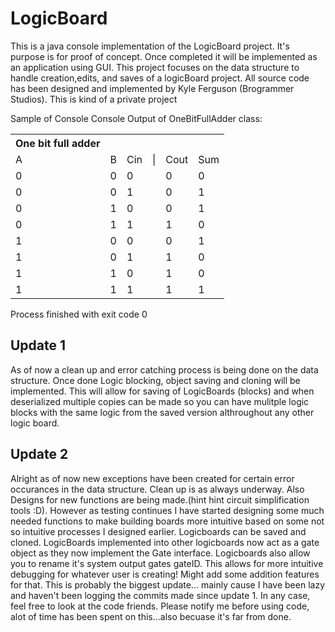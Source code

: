 # LogicBoard
This is a java console implementation of the LogicBoard project.
It's purpose is for proof of concept. 
Once completed it will be implemented as an application using GUI. 
This project focuses on the data structure to handle creation,edits, and saves of a logicBoard project.
All source code has been designed and implemented by Kyle Ferguson (Brogrammer Studios). 
This is kind of a private project


Sample of Console
Console Output of OneBitFullAdder class:
<table>
<th>One bit full adder</th>
    <tr>
        <td>A</td>
        <td>B</td>
        <td>Cin</td>
        <td>|</td>
        <td>Cout</td>
        <td>Sum</td>
    </tr>
    <tr>
        <td>0</td>
        <td>0</td>
        <td>0</td>
        <td>  </td>
        <td>0</td>
        <td>0</td>
    </tr>
        <td>0</td>
        <td>0</td>
        <td>1</td>
        <td>  </td>
        <td>0</td>
        <td>1</td>
    </tr>
        <td>0</td>
        <td>1</td>
        <td>0</td>
        <td>  </td>
        <td>0</td>
        <td>1</td>
    </tr>
        <td>0</td>
        <td>1</td>
        <td>1</td>
        <td>  </td>
        <td>1</td>
        <td>0</td>
    </tr>
        <td>1</td>
        <td>0</td>
        <td>0</td>
        <td>  </td>
        <td>0</td>
        <td>1</td>
    </tr>
        <td>1</td>
        <td>0</td>
        <td>1</td>
        <td>  </td>
        <td>1</td>
        <td>0</td>
    </tr>
        <td>1</td>
        <td>1</td>
        <td>0</td>
        <td>  </td>
        <td>1</td>
        <td>0</td>
    </tr>
        <td>1</td>
        <td>1</td>
        <td>1</td>
        <td>  </td>
        <td>1</td>
        <td>1</td>
    </tr>
</table>
Process finished with exit code 0

<h2>Update 1</h2>
As of now a clean up and error catching process is being done on the data structure.
Once done Logic blocking, object saving and cloning will be implemented. This will allow 
for saving of LogicBoards (blocks) and when deserialized multiple copies can be made so you can
have mulitple logic blocks with the same logic from the saved version althroughout any other logic board.

<h2>Update 2</h2>
    Alright as of now new exceptions have been created for certain error occurances in the data structure. Clean up is
    as always underway. Also Designs for new functions are being made.(hint hint circuit simplification tools :D). However as
    testing continues I have started designing some much needed functions to make building boards more intuitive based on 
    some not so intuitive processes I designed earlier. Logicboards can be saved and cloned. LogicBoards implemented
    into other logicboards now act as a gate object as they now implement the Gate interface. Logicboards also allow you
    to rename it's system output gates gateID. This allows for more intuitive debugging for whatever user is creating! 
    Might add some addition features for that. This is probably the biggest update... mainly cause I have been lazy
    and haven't been logging the commits made since update 1. In any case, feel free to look at the code friends. 
    Please notify me before using code, alot of time has been spent on this...also becuase it's far from done.

